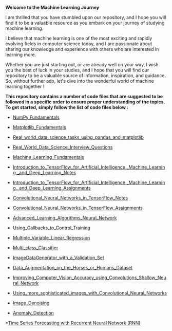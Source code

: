 **Welcome to the Machine Learning Journey**

I am thrilled that you have stumbled upon our repository, and I hope you will find it to be a valuable resource as you embark on your journey of studying machine learning.

I believe that machine learning is one of the most exciting and rapidly evolving fields in computer science today, and I are passionate about sharing our knowledge and experience with others who are interested in learning more.

Whether you are just starting out, or are already well on your way, I wish you the best of luck in your studies, and I hope that you will find our repository to be a valuable source of information, inspiration, and guidance. So, without further ado, let's dive into the wonderful world of machine learning together !

**This repository contains a number of code files that are suggested to be followed in a specific order to ensure proper understanding of the topics. To get started, simply follow the list of code files below :**

* [NumPy Fundamentals](https://github.com/roy-sub/Machine-Learning-Bootcamp/blob/main/NumPy%20Fundamentals.ipynb)

* [Matplotlib_Fundamentals](https://github.com/roy-sub/Machine-Learning-Bootcamp/blob/main/Matplotlib_Fundamentals.ipynb)

* [Real_world_data_science_tasks_using_pandas_and_matplotlib](https://github.com/roy-sub/Machine-Learning-Bootcamp/blob/main/Real_world_data_science_tasks_using_pandas_and_matplotlib.ipynb)

* [Real_World_Data_Science_Interview_Questions](https://github.com/roy-sub/Machine-Learning-Bootcamp/blob/main/Real_World_Data_Science_Interview_Questions_!.ipynb)

* [Machine_Learning_Fundamentals](https://github.com/roy-sub/Machine-Learning-Bootcamp/blob/main/Machine_Learning_Fundamentals_.ipynb)

* [Introduction_to_TensorFlow_for_Artificial_Intelligence,_Machine_Learning,_and_Deep_Learning_Notes](https://github.com/roy-sub/Machine-Learning-Bootcamp/blob/main/Introduction_to_TensorFlow_for_Artificial_Intelligence%2C_Machine_Learning%2C_and_Deep_Learning_Notes.ipynb)

* [Introduction_to_TensorFlow_for_Artificial_Intelligence,_Machine_Learning,_and_Deep_Learning_Assignments](https://github.com/roy-sub/Machine-Learning-Bootcamp/blob/main/Introduction_to_TensorFlow_for_Artificial_Intelligence%2C_Machine_Learning%2C_and_Deep_Learning_Assignments.ipynb)

* [Convolutional_Neural_Networks_in_TensorFlow_Notes](https://github.com/roy-sub/Machine-Learning-Bootcamp/blob/main/Convolutional_Neural_Networks_in_TensorFlow_Notes.ipynb)

* [Convolutional_Neural_Networks_in_TensorFlow_Assignments](https://github.com/roy-sub/Machine-Learning-Bootcamp/blob/main/Convolutional_Neural_Networks_in_TensorFlow_Assignments.ipynb)

* [Advanced_Learning_Algorithms_Neural_Network](https://github.com/roy-sub/Machine-Learning-Bootcamp/blob/main/Advanced_Learning_Algorithms_Neural_Networks_.ipynb)

* [Using_Callbacks_to_Control_Training](https://github.com/roy-sub/Machine-Learning-Bootcamp/blob/main/Using_Callbacks_to_Control_Training.ipynb)

* [Multiple_Variable_Linear_Regression](https://github.com/roy-sub/Machine-Learning-Bootcamp/blob/main/Multiple_Variable_Linear_Regression.ipynb)

* [Multi_class_Classifier](https://github.com/roy-sub/Machine-Learning-Bootcamp/blob/main/Multi_class_Classifier.ipynb)

* [ImageDataGenerator_with_a_Validation_Set](https://github.com/roy-sub/Machine-Learning-Bootcamp/blob/main/ImageDataGenerator_with_a_Validation_Set.ipynb)

* [Data_Augmentation_on_the_Horses_or_Humans_Dataset](https://github.com/roy-sub/Machine-Learning-Bootcamp/blob/main/Data_Augmentation_on_the_Horses_or_Humans_Dataset.ipynb)

* [Improving_Computer_Vision_Accuracy_using_Convolutions_Shallow_Neural_Network](https://github.com/roy-sub/Machine-Learning-Bootcamp/blob/main/Improving_Computer_Vision_Accuracy_using_Convolutions_Shallow_Neural_Network.ipynb)

* [Using_more_sophisticated_images_with_Convolutional_Neural_Networks](https://github.com/roy-sub/Machine-Learning-Bootcamp/blob/main/Using_more_sophisticated_images_with_Convolutional_Neural_Networks.ipynb)

* [Image_Denoising](https://github.com/roy-sub/Machine-Learning-Bootcamp/blob/main/Image_Denoising.ipynb)

* [Anomaly_Detection](https://github.com/roy-sub/Machine-Learning-Bootcamp/blob/main/Anomaly_Detection.ipynb)

*[Time Series Forecasting with Recurrent Neural Network (RNN)](https://github.com/roy-sub/Machine-Learning-Bootcamp/blob/main/BikeSharing_V3.ipynb)
